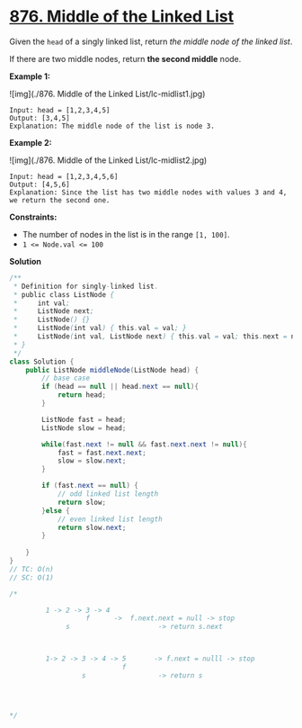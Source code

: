 # [876. Middle of the Linked List](https://leetcode.com/problems/middle-of-the-linked-list/)

Given the `head` of a singly linked list, return *the middle node of the linked list*.

If there are two middle nodes, return **the second middle** node.

 

**Example 1:**

![img](./876. Middle of the Linked List/lc-midlist1.jpg)

```
Input: head = [1,2,3,4,5]
Output: [3,4,5]
Explanation: The middle node of the list is node 3.
```

**Example 2:**

![img](./876. Middle of the Linked List/lc-midlist2.jpg)

```
Input: head = [1,2,3,4,5,6]
Output: [4,5,6]
Explanation: Since the list has two middle nodes with values 3 and 4, we return the second one.
```

 

**Constraints:**

- The number of nodes in the list is in the range `[1, 100]`.
- `1 <= Node.val <= 100`



**Solution**

```java
/**
 * Definition for singly-linked list.
 * public class ListNode {
 *     int val;
 *     ListNode next;
 *     ListNode() {}
 *     ListNode(int val) { this.val = val; }
 *     ListNode(int val, ListNode next) { this.val = val; this.next = next; }
 * }
 */
class Solution {
    public ListNode middleNode(ListNode head) {
        // base case 
        if (head == null || head.next == null){
            return head;
        }

        ListNode fast = head;
        ListNode slow = head;

        while(fast.next != null && fast.next.next != null){
            fast = fast.next.next;
            slow = slow.next;
        }

        if (fast.next == null) {
            // odd linked list length
            return slow;
        }else {
            // even linked list length
            return slow.next;
        }
        
    }
}
// TC: O(n)
// SC: O(1)

/* 

         1 -> 2 -> 3 -> 4 
                   f      ->  f.next.next = null -> stop 
              s                      -> return s.next



         1-> 2 -> 3 -> 4 -> 5       -> f.next = nulll -> stop
                            f     
                  s                  -> return s




*/
```

